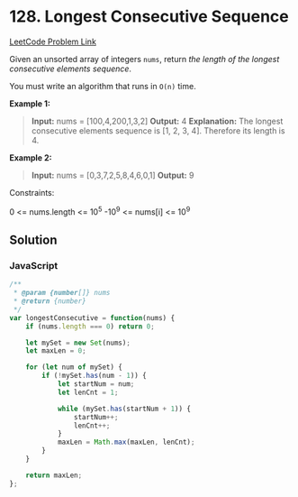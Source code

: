 # 128. Longest Consecutive Sequence

[LeetCode Problem Link](https://leetcode.com/problems/longest-consecutive-sequence/)

Given an unsorted array of integers `nums`, return *the length of the longest consecutive elements sequence*.

You must write an algorithm that runs in `O(n)` time.

**Example 1:**

>**Input:** nums = [100,4,200,1,3,2]
**Output:** 4
**Explanation:** The longest consecutive elements sequence is [1, 2, 3, 4]. Therefore its length is 4.

**Example 2:**

>**Input:** nums = [0,3,7,2,5,8,4,6,0,1]
**Output:** 9

Constraints:

0 <= nums.length <= $10^5$
-$10^9$ <= nums[i] <= $10^9$

## Solution

### JavaScript

```javaScript
/**
 * @param {number[]} nums
 * @return {number}
 */
var longestConsecutive = function(nums) {
    if (nums.length === 0) return 0;

    let mySet = new Set(nums);
    let maxLen = 0;

    for (let num of mySet) {
        if (!mySet.has(num - 1)) {
            let startNum = num;
            let lenCnt = 1;

            while (mySet.has(startNum + 1)) {
                startNum++;
                lenCnt++;
            }
            maxLen = Math.max(maxLen, lenCnt);
        }
    }

    return maxLen;
};
```
